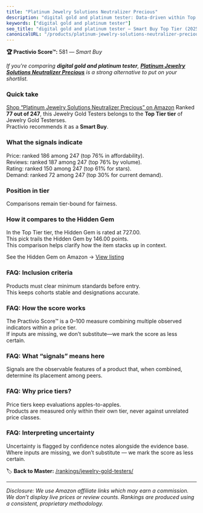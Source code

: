 ```yaml
---
title: "Platinum Jewelry Solutions Neutralizer Precious"
description: "digital gold and platinum tester: Data-driven within Top Tier ranking using the Practivio Score™. Positioned by quality, value, demand, findability, momentum."
keywords: ["digital gold and platinum tester"]
seo_title: "digital gold and platinum tester — Smart Buy Top Tier (2025)"
canonicalURL: "/products/platinum-jewelry-solutions-neutralizer-precious-B0FDNHF943/"
---
```


**🏆 Practivio Score™:** 581 — _Smart Buy_


*If you're comparing **digital gold and platinum tester**, **[Platinum Jewelry Solutions Neutralizer Precious](https://www.amazon.com/dp/B0FDNHF943?tag=practivio-20)** is a strong alternative to put on your shortlist.*
### Quick take
[Shop “Platinum Jewelry Solutions Neutralizer Precious” on Amazon](https://www.amazon.com/dp/B0FDNHF943?tag=practivio-20)
Ranked **77 out of 247**, this Jewelry Gold Testers belongs to the **Top Tier tier** of Jewelry Gold Testerses.  
Practivio recommends it as a **Smart Buy**.

### What the signals indicate
Price: ranked 186 among 247 (top 76% in affordability).  
Reviews: ranked 187 among 247 (top 76% by volume).  
Rating: ranked 150 among 247 (top 61% for stars).  
Demand: ranked 72 among 247 (top 30% for current demand).

### Position in tier
Comparisons remain tier-bound for fairness.

### How it compares to the Hidden Gem
In the Top Tier tier, the Hidden Gem is rated at 727.00.  
This pick trails the Hidden Gem by 146.00 points.  
This comparison helps clarify how the item stacks up in context.  

See the Hidden Gem on Amazon → [View listing](https://www.amazon.com/dp/B0814HF9DV?tag=practivio-20)

### FAQ: Inclusion criteria
Products must clear minimum standards before entry.  
This keeps cohorts stable and designations accurate.

### FAQ: How the score works
The Practivio Score™ is a 0–100 measure combining multiple observed indicators within a price tier.  
If inputs are missing, we don’t substitute—we mark the score as less certain.

### FAQ: What “signals” means here
Signals are the observable features of a product that, when combined, determine its placement among peers.

### FAQ: Why price tiers?
Price tiers keep evaluations apples-to-apples.  
Products are measured only within their own tier, never against unrelated price classes.

### FAQ: Interpreting uncertainty
Uncertainty is flagged by confidence notes alongside the evidence base.  
Where inputs are missing, we don’t substitute — we mark the score as less certain.


🏷️ **Back to Master:** [/rankings/jewelry-gold-testers/](/rankings/jewelry-gold-testers/)

---
_Disclosure: We use Amazon affiliate links which may earn a commission. We don’t display live prices or review counts. Rankings are produced using a consistent, proprietary methodology._
